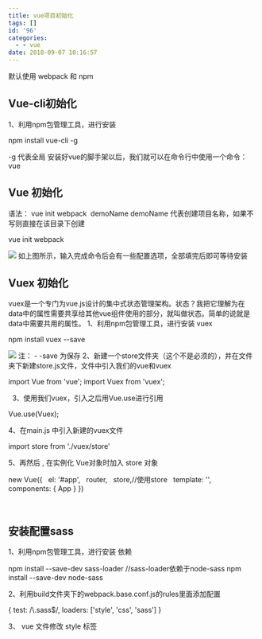 ```yaml
---
title: vue项目初始化
tags: []
id: '96'
categories:
  - - vue
date: 2018-09-07 10:16:57
---
```


默认使用 webpack 和 npm

## **Vue-cli初始化**

1、利用npm包管理工具，进行安装

npm install vue-cli -g

\-g 代表全局 安装好vue的脚手架以后，我们就可以在命令行中使用一个命令：vue

## **Vue 初始化**

语法： vue init webpack  demoName demoName 代表创建项目名称，如果不写则直接在该目录下创建

vue init webpack

![](http://jindk.wang/blog/wp-content/uploads/2018/09/vue-init.png) 如上图所示，输入完成命令后会有一些配置选项，全部填完后即可等待安装

## **Vuex 初始化**

vuex是一个专门为vue.js设计的集中式状态管理架构。状态？我把它理解为在data中的属性需要共享给其他vue组件使用的部分，就叫做状态。简单的说就是data中需要共用的属性。 1、利用npm包管理工具，进行安装 vuex

npm install vuex --save

![](http://jindk.wang/blog/wp-content/uploads/2018/09/vuex-init.png) 注： - -save 为保存 2、新建一个store文件夹（这个不是必须的），并在文件夹下新建store.js文件，文件中引入我们的vue和vuex

import Vue from 'vue';
import Vuex from 'vuex';

  3、使用我们vuex，引入之后用Vue.use进行引用

Vue.use(Vuex);

4、在main.js 中引入新建的vuex文件

import store from './vuex/store'

5、再然后 , 在实例化 Vue对象时加入 store 对象

new Vue({
   el: '#app',
   router,
   store,//使用store
   template: '<App/>',
   components: { App }
})

 

## **安装配置sass**

1、利用npm包管理工具，进行安装 依赖

npm install --save-dev sass-loader
//sass-loader依赖于node-sass
npm install --save-dev node-sass

2、利用build文件夹下的webpack.base.conf.js的rules里面添加配置

{
  test: /\\.sass$/,
  loaders: \['style', 'css', 'sass'\]
}

3、 vue 文件修改 style 标签

<style lang="scss" scoped="" type="text/css">

</style>
